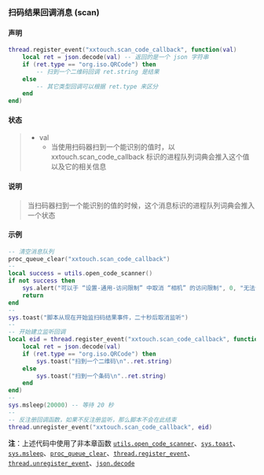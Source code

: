 ### 扫码结果回调消息 (scan)


#### 声明
```lua
thread.register_event("xxtouch.scan_code_callback", function(val)
    local ret = json.decode(val) -- 返回的是一个 json 字符串
	if (ret.type == "org.iso.QRCode") then
	    -- 扫到一个二维码回调 ret.string 是结果
	else
	    -- 其它类型回调可以根据 ret.type 来区分
	end
end)
```


#### 状态
> - val
>   - 当使用扫码器扫到一个能识别的值时，以 xxtouch\.scan\_code\_callback 标识的进程队列词典会推入这个值以及它的相关信息


#### 说明
> 当扫码器扫到一个能识别的值的时候，这个消息标识的进程队列词典会推入一个状态  


#### 示例  
```lua
-- 清空消息队列
proc_queue_clear("xxtouch.scan_code_callback")
--
local success = utils.open_code_scanner()
if not success then
	sys.alert("可以于 “设置-通用-访问限制” 中取消 “相机” 的访问限制", 0, "无法访问系统相机")
	return
end
--
sys.toast("脚本从现在开始监扫码结果事件，二十秒后取消监听")
--
-- 开始建立监听回调
local eid = thread.register_event("xxtouch.scan_code_callback", function(val)
	local ret = json.decode(val)
	if (ret.type == "org.iso.QRCode") then
	    sys.toast("扫到一个二维码\n"..ret.string)
	else
	    sys.toast("扫到一个条码\n"..ret.string)
	end
end)
--
sys.msleep(20000) -- 等待 20 秒
--
-- 反注册回调函数，如果不反注册监听，那么脚本不会在此结束
thread.unregister_event("xxtouch.scan_code_callback", eid)
```
**注**：上述代码中使用了非本章函数 [`utils.open_code_scanner`](/Handbook/utils/utils.open_code_scanner.md)、[`sys.toast`](/Handbook/sys/sys.toast.md)、[`sys.msleep`](/Handbook/sys/sys.msleep.md)、[`proc_queue_clear`](/Handbook/proc/proc_queue_clear.md)、[`thread.register_event`](/Handbook/thread/thread.register_event.md)、
[`thread.unregister_event`](/Handbook/thread/thread.unregister_event.md)、[`json.decode`](/Handbook/json/json.decode.md)

